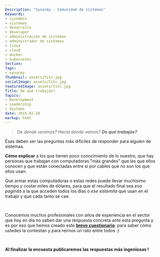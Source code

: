 ```yaml
---
Description: "Sysarmy - Comunidad de sistemas"
Keywords:
- sysadmin 
- sistemas
- desarrollo
- developer
- administración de sistemas
- administrador de sistemas
- linux
- cloud
- docker
- kubernetes
Section: 
Tags:
- sysarmy
Thumbnail: assets/titc.jpg
socialImage: assets/titc.jpg
featuredImage: assets/titc.jpg
Title: De qué trabajás?
Topics:
- Development
- Leadership
- Systems
date: 2015-02-20
markup: html
---
```


<blockquote><em>De dónde venimos? Hacia dónde vamos? <strong>De qué trabajás?</strong></em></p></blockquote>
<p>Ésas deben ser las preguntas más difíciles de responder para alguien de sistemas.</p>
<p><strong>Cómo explicar</strong> a los que tienen poco conocimiento de lo nuestro, que hay personas que trabajan con computadoras "más grandes" que las que ellos conocen y que están conectadas entre sí por cables que no son los que ellos usan.</p>
<p>Que armar estas computadoras o estas redes puede llevar muchísimo tiempo y costar miles de dólares, para que el resultado final sea<em> esa paginita</em> a la que acceden todos los días o<em> ese sistemita</em> que usan en el trabajo y que cada tanto se cae.</p>
<p>&nbsp;</p>
<p>Conocemos muchos profesionales con años de experiencia en el sector que hoy en día no saben dar una respuesta concreta ante esta pregunta y es por eso que hemos creado este <strong><a href="https://docs.google.com/a/sysarmy.com.ar/forms/d/16KtmEp27Jo4L1ii748ejueCPgPzRH9XXGnS27OeNcvQ/viewform">breve cuestionario</a></strong>: para saber cómo ustedes la contestan y para reirnos un rato entre todos :)</p>
<p>&nbsp;</p>
<p><strong>Al finalizar la encuesta publicaremos las respuestas más ingeniosas !</strong></p>
